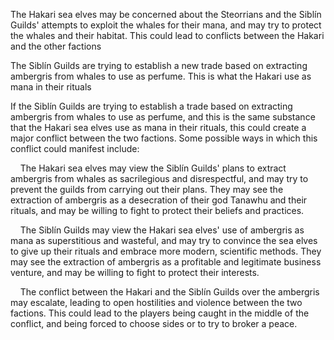 The Hakari sea elves may be concerned about the Steorrians and the Siblín Guilds' attempts to exploit the whales for their mana, and may try to protect the whales and their habitat. This could lead to conflicts between the Hakari and the other factions


The Siblín Guilds are trying to establish a new trade based on extracting ambergris from whales to use as perfume. This is what the Hakari use as mana in their rituals 

  
If the Siblín Guilds are trying to establish a trade based on extracting ambergris from whales to use as perfume, and this is the same substance that the Hakari sea elves use as mana in their rituals, this could create a major conflict between the two factions. Some possible ways in which this conflict could manifest include:

  

    The Hakari sea elves may view the Siblín Guilds' plans to extract ambergris from whales as sacrilegious and disrespectful, and may try to prevent the guilds from carrying out their plans. They may see the extraction of ambergris as a desecration of their god Tanawhu and their rituals, and may be willing to fight to protect their beliefs and practices.

  

    The Siblín Guilds may view the Hakari sea elves' use of ambergris as mana as superstitious and wasteful, and may try to convince the sea elves to give up their rituals and embrace more modern, scientific methods. They may see the extraction of ambergris as a profitable and legitimate business venture, and may be willing to fight to protect their interests.

  

    The conflict between the Hakari and the Siblín Guilds over the ambergris may escalate, leading to open hostilities and violence between the two factions. This could lead to the players being caught in the middle of the conflict, and being forced to choose sides or to try to broker a peace.
